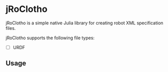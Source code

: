 # jRoClotho

jRoClotho is a simple native Julia library for creating robot XML specification files.

jRoClotho supports the following file types:

- [ ] URDF
<!-- - [ ] MJCF -->
<!-- - [ ] SDF -->

<!-- ## Installation -->

## Usage

<!-- -->

<!-- ## Contributing -->

<!-- ## License -->
